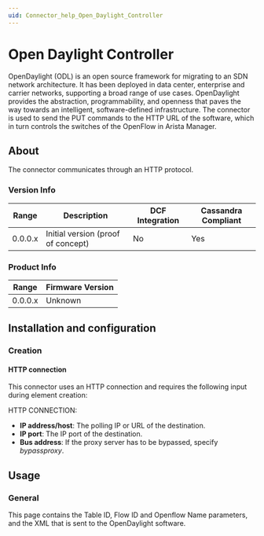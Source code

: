 ```yaml
---
uid: Connector_help_Open_Daylight_Controller
---
```


# Open Daylight Controller

OpenDaylight (ODL) is an open source framework for migrating to an SDN network architecture. It has been deployed in data center, enterprise and carrier networks, supporting a broad range of use cases. OpenDaylight provides the abstraction, programmability, and openness that paves the way towards an intelligent, software-defined infrastructure. The connector is used to send the PUT commands to the HTTP URL of the software, which in turn controls the switches of the OpenFlow in Arista Manager.

## About

The connector communicates through an HTTP protocol.

### Version Info

| Range     | Description                        | DCF Integration     | Cassandra Compliant     |
|------------------|------------------------------------|---------------------|-------------------------|
| 0.0.0.x          | Initial version (proof of concept) | No                  | Yes                     |

### Product Info

| **Range** | **Firmware Version** |
|------------------|----------------------|
| 0.0.0.x          | Unknown              |

## Installation and configuration

### Creation

#### HTTP connection

This connector uses an HTTP connection and requires the following input during element creation:

HTTP CONNECTION:

- **IP address/host**: The polling IP or URL of the destination.
- **IP port**: The IP port of the destination.
- **Bus address**: If the proxy server has to be bypassed, specify *bypassproxy*.

## Usage

### General

This page contains the Table ID, Flow ID and Openflow Name parameters, and the XML that is sent to the OpenDaylight software.
